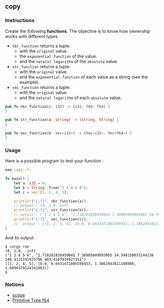## copy

### Instructions

Create the following **functions**. The objective is to know how ownership works with different types.

- `nbr_function` returns a tuple:
  - with the `original` value.
  - the `exponential function` of the value.
  - and the `natural logarithm` of the `absolute` value.
- `str_function` returns a tuple:
  - with the `original` value.
  - and the `exponential function` of each value as a string (see the example).
- `vec_function` returns a tuple:
  - with the `original` value.
  - and the `natural logarithm` of each `absolute` value.

```rust
pub fn nbr_function(c: i32) -> (i32, f64, f64) {
}

pub fn str_function(a: String) -> (String, String) {
}

pub fn vec_function(b: Vec<i32>) -> (Vec<i32>, Vec<f64>) {
}
```

### Usage

Here is a possible program to test your function :

```rust
use copy::*;

fn main() {
    let a: i32 = 0;
    let b = String::from("1 2 4 5 6");
    let c = vec![1, 2, 4, 5];

    println!("{:?}", nbr_function(a));
    // output : (0, 1.0, inf)
    println!("{:?}", str_function(b));
    // output : ("1 2 4 5 6", "2.718281828459045 7.38905609893065 54.598150033144236 148.4131591025766 403.4287934927351")
    println!("{:?}", vec_function(c));
    //  output : ([1, 2, 4, 5], [0.0, 0.6931471805599453, 1.3862943611198906, 1.6094379124341003])
}

```

And its output:

```console
$ cargo run
(0, 1.0, -inf)
("1 2 4 5 6", "2.718281828459045 7.38905609893065 54.598150033144236 148.4131591025766 403.4287934927351")
([1, 2, 4, 5], [0.0, 0.6931471805599453, 1.3862943611198906, 1.6094379124341003])
$
```

### Notions

- [scope](https://doc.rust-lang.org/rust-by-example/scope/move.html)
- [Primitive Type f64](https://doc.rust-lang.org/std/primitive.f64.html)
